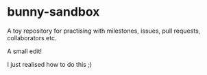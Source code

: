 # bunny-sandbox
A toy repository for practising with milestones, issues, pull requests, collaborators etc.

A small edit!

I just realised how to do this ;)
